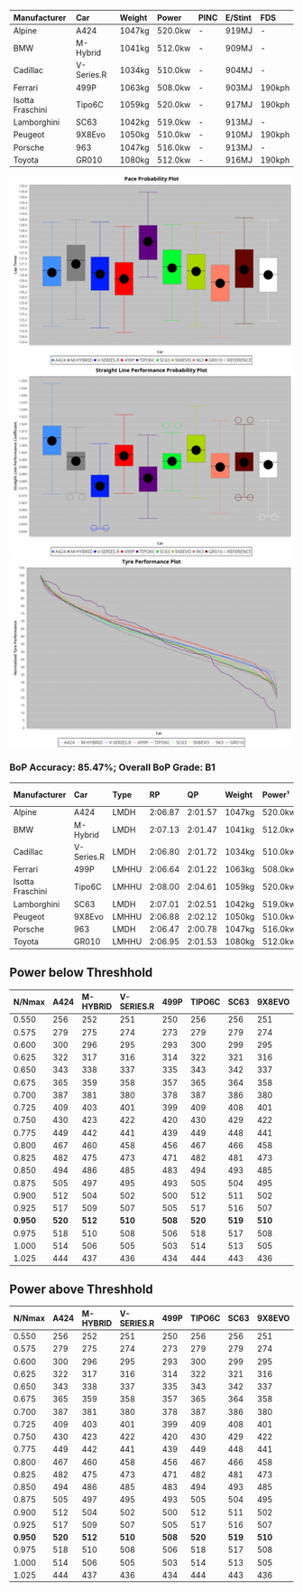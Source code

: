 | Manufacturer     | Car        | Weight | Power   | PINC    | E/Stint | FDS     |
|:-|:-|:-|:-|:-|:-|:-|
| Alpine           | A424       | 1047kg | 520.0kw |    -    | 919MJ   |    -    |
| BMW              | M-Hybrid   | 1041kg | 512.0kw |    -    | 909MJ   |    -    |
| Cadillac         | V-Series.R | 1034kg | 510.0kw |    -    | 904MJ   |    -    |
| Ferrari          | 499P       | 1063kg | 508.0kw |    -    | 903MJ   | 190kph  |
| Isotta Fraschini | Tipo6C     | 1059kg | 520.0kw |    -    | 917MJ   | 190kph  |
| Lamborghini      | SC63       | 1042kg | 519.0kw |    -    | 913MJ   |    -    |
| Peugeot          | 9X8Evo     | 1050kg | 510.0kw |    -    | 910MJ   | 190kph  |
| Porsche          | 963        | 1047kg | 516.0kw |    -    | 913MJ   |    -    |
| Toyota           | GR010      | 1080kg | 512.0kw |    -    | 916MJ   | 190kph  |

![PACECHART](./IMG/CUSTOM.png)
![STRAIGHTLINEPERFORMANCECHART](./IMG/CUSTOM_sp.png)
![TYREPERFORMANCECHART](./IMG/CUSTOM_tw.png)

### BoP Accuracy: 85.47%; Overall BoP Grade: B1
| Manufacturer     | Car        | Type  | RP      | QP      | Weight | Power¹  | Threshhold | PINC    | Power²   | E/Stint | AVG Vmax  | FDS     | RDLC | L/Stint | BOP-Grade | Model Accuracy | Model Points | Match%  | SimDiff |
|:-|:-|:-|:-|:-|:-|:-|:-|:-|:-|:-|:-|:-|:-|:-|:-|:-|:-|:-|:-|
| Alpine           | A424       | LMDH  | 2:06.87 | 2:01.57 | 1047kg | 520.0kw | 210.0kph   |    -    | 520.00kw |  919MJ  | 311.38kph |    -    | 1.01 | 25      | ~A1       | 99.61%         | 762          | 96.25%  | ±0.35s  |
| BMW              | M-Hybrid   | LMDH  | 2:07.13 | 2:01.47 | 1041kg | 512.0kw | 210.0kph   |    -    | 512.00kw |  909MJ  | 308.48kph |    -    | 1.01 | 25      | ~A1       | 100.00%        | 1826         | 97.21%  | ±0.06s  |
| Cadillac         | V-Series.R | LMDH  | 2:06.80 | 2:01.72 | 1034kg | 510.0kw | 210.0kph   |    -    | 510.00kw |  904MJ  | 305.98kph |    -    | 1.03 | 25      | ~A1       | 99.00%         | 3184         | 95.24%  | ±0.90s  |
| Ferrari          | 499P       | LMHHU | 2:06.64 | 2:01.22 | 1063kg | 508.0kw | 210.0kph   |    -    | 508.00kw |  903MJ  | 307.54kph | 190kph  | 1.03 | 25      | -B1       | 98.07%         | 3550         | 88.83%  | ±0.41s  |
| Isotta Fraschini | Tipo6C     | LMHHU | 2:08.00 | 2:04.61 | 1059kg | 520.0kw | 210.0kph   |    -    | 520.00kw |  917MJ  | 306.78kph | 190kph  | 1.05 | 25      | +Ω1       | 96.81%         | 91           | 21.98%  | ±0.38s  |
| Lamborghini      | SC63       | LMDH  | 2:07.01 | 2:02.51 | 1042kg | 519.0kw | 210.0kph   |    -    | 519.00kw |  913MJ  | 308.96kph |    -    | 1.05 | 25      | ~A1       | 100.00%        | 529          | 96.27%  | ±0.26s  |
| Peugeot          | 9X8Evo     | LMHHU | 2:06.88 | 2:02.12 | 1050kg | 510.0kw | 210.0kph   |    -    | 510.00kw |  910MJ  | 309.13kph | 190kph  | 1.00 | 25      | +A2       | 99.21%         | 377          | 93.67%  | ±0.32s  |
| Porsche          | 963        | LMDH  | 2:06.47 | 2:00.78 | 1047kg | 516.0kw | 210.0kph   |    -    | 516.00kw |  913MJ  | 308.13kph |    -    | 1.01 | 25      | -C1       | 99.96%         | 10176        | 79.78%  | ±0.44s  |
| Toyota           | GR010      | LMHHU | 2:06.95 | 2:01.53 | 1080kg | 512.0kw | 210.0kph   |    -    | 512.00kw |  916MJ  | 306.19kph | 190kph  | 1.01 | 25      | ~A1       | 99.95%         | 5509         | 100.00% | ±0.84s  |

## Power below Threshhold
| N/Nmax    | A424    | M-HYBRID | V-SERIES.R | 499P    | TIPO6C  | SC63    | 9X8EVO  | 963     | GR010   |
|:-|:-|:-|:-|:-|:-|:-|:-|:-|:-|
|  0.550    |  256    |  252     |  251       |  250    |  256    |  256    |  251    |  254    |  252    |
|  0.575    |  279    |  275     |  274       |  273    |  279    |  279    |  274    |  277    |  275    |
|  0.600    |  300    |  296     |  295       |  293    |  300    |  299    |  295    |  298    |  296    |
|  0.625    |  322    |  317     |  316       |  314    |  322    |  321    |  316    |  319    |  317    |
|  0.650    |  343    |  338     |  337       |  335    |  343    |  342    |  337    |  340    |  338    |
|  0.675    |  365    |  359     |  358       |  357    |  365    |  364    |  358    |  362    |  359    |
|  0.700    |  387    |  381     |  380       |  378    |  387    |  386    |  380    |  384    |  381    |
|  0.725    |  409    |  403     |  401       |  399    |  409    |  408    |  401    |  406    |  403    |
|  0.750    |  430    |  423     |  422       |  420    |  430    |  429    |  422    |  427    |  423    |
|  0.775    |  449    |  442     |  441       |  439    |  449    |  448    |  441    |  446    |  442    |
|  0.800    |  467    |  460     |  458       |  456    |  467    |  466    |  458    |  463    |  460    |
|  0.825    |  482    |  475     |  473       |  471    |  482    |  481    |  473    |  478    |  475    |
|  0.850    |  494    |  486     |  485       |  483    |  494    |  493    |  485    |  490    |  486    |
|  0.875    |  505    |  497     |  495       |  493    |  505    |  504    |  495    |  501    |  497    |
|  0.900    |  512    |  504     |  502       |  500    |  512    |  511    |  502    |  508    |  504    |
|  0.925    |  517    |  509     |  507       |  505    |  517    |  516    |  507    |  513    |  509    |
| **0.950** | **520** | **512**  | **510**    | **508** | **520** | **519** | **510** | **516** | **512** |
|  0.975    |  518    |  510     |  508       |  506    |  518    |  517    |  508    |  514    |  510    |
|  1.000    |  514    |  506     |  505       |  503    |  514    |  513    |  505    |  510    |  506    |
|  1.025    |  444    |  437     |  436       |  434    |  444    |  443    |  436    |  441    |  437    |

## Power above Threshhold
| N/Nmax    | A424    | M-HYBRID | V-SERIES.R | 499P    | TIPO6C  | SC63    | 9X8EVO  | 963     | GR010   |
|:-|:-|:-|:-|:-|:-|:-|:-|:-|:-|
|  0.550    |  256    |  252     |  251       |  250    |  256    |  256    |  251    |  254    |  252    |
|  0.575    |  279    |  275     |  274       |  273    |  279    |  279    |  274    |  277    |  275    |
|  0.600    |  300    |  296     |  295       |  293    |  300    |  299    |  295    |  298    |  296    |
|  0.625    |  322    |  317     |  316       |  314    |  322    |  321    |  316    |  319    |  317    |
|  0.650    |  343    |  338     |  337       |  335    |  343    |  342    |  337    |  340    |  338    |
|  0.675    |  365    |  359     |  358       |  357    |  365    |  364    |  358    |  362    |  359    |
|  0.700    |  387    |  381     |  380       |  378    |  387    |  386    |  380    |  384    |  381    |
|  0.725    |  409    |  403     |  401       |  399    |  409    |  408    |  401    |  406    |  403    |
|  0.750    |  430    |  423     |  422       |  420    |  430    |  429    |  422    |  427    |  423    |
|  0.775    |  449    |  442     |  441       |  439    |  449    |  448    |  441    |  446    |  442    |
|  0.800    |  467    |  460     |  458       |  456    |  467    |  466    |  458    |  463    |  460    |
|  0.825    |  482    |  475     |  473       |  471    |  482    |  481    |  473    |  478    |  475    |
|  0.850    |  494    |  486     |  485       |  483    |  494    |  493    |  485    |  490    |  486    |
|  0.875    |  505    |  497     |  495       |  493    |  505    |  504    |  495    |  501    |  497    |
|  0.900    |  512    |  504     |  502       |  500    |  512    |  511    |  502    |  508    |  504    |
|  0.925    |  517    |  509     |  507       |  505    |  517    |  516    |  507    |  513    |  509    |
| **0.950** | **520** | **512**  | **510**    | **508** | **520** | **519** | **510** | **516** | **512** |
|  0.975    |  518    |  510     |  508       |  506    |  518    |  517    |  508    |  514    |  510    |
|  1.000    |  514    |  506     |  505       |  503    |  514    |  513    |  505    |  510    |  506    |
|  1.025    |  444    |  437     |  436       |  434    |  444    |  443    |  436    |  441    |  437    |
